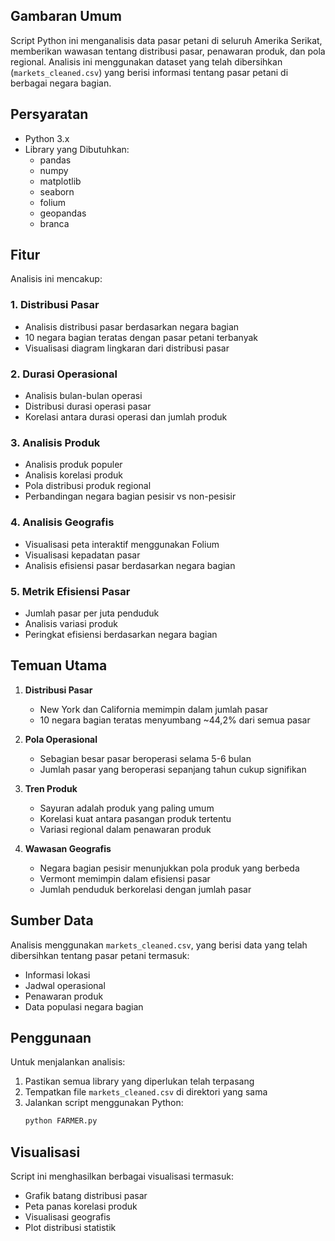 

## Gambaran Umum
Script Python ini menganalisis data pasar petani di seluruh Amerika Serikat, memberikan wawasan tentang distribusi pasar, penawaran produk, dan pola regional. Analisis ini menggunakan dataset yang telah dibersihkan (`markets_cleaned.csv`) yang berisi informasi tentang pasar petani di berbagai negara bagian.

## Persyaratan
- Python 3.x
- Library yang Dibutuhkan:
  - pandas
  - numpy
  - matplotlib
  - seaborn
  - folium
  - geopandas
  - branca

## Fitur
Analisis ini mencakup:

### 1. Distribusi Pasar
- Analisis distribusi pasar berdasarkan negara bagian
- 10 negara bagian teratas dengan pasar petani terbanyak
- Visualisasi diagram lingkaran dari distribusi pasar

### 2. Durasi Operasional
- Analisis bulan-bulan operasi
- Distribusi durasi operasi pasar
- Korelasi antara durasi operasi dan jumlah produk

### 3. Analisis Produk
- Analisis produk populer
- Analisis korelasi produk
- Pola distribusi produk regional
- Perbandingan negara bagian pesisir vs non-pesisir

### 4. Analisis Geografis
- Visualisasi peta interaktif menggunakan Folium
- Visualisasi kepadatan pasar
- Analisis efisiensi pasar berdasarkan negara bagian

### 5. Metrik Efisiensi Pasar
- Jumlah pasar per juta penduduk
- Analisis variasi produk
- Peringkat efisiensi berdasarkan negara bagian

## Temuan Utama

1. **Distribusi Pasar**
   - New York dan California memimpin dalam jumlah pasar
   - 10 negara bagian teratas menyumbang ~44,2% dari semua pasar

2. **Pola Operasional**
   - Sebagian besar pasar beroperasi selama 5-6 bulan
   - Jumlah pasar yang beroperasi sepanjang tahun cukup signifikan

3. **Tren Produk**
   - Sayuran adalah produk yang paling umum
   - Korelasi kuat antara pasangan produk tertentu
   - Variasi regional dalam penawaran produk

4. **Wawasan Geografis**
   - Negara bagian pesisir menunjukkan pola produk yang berbeda
   - Vermont memimpin dalam efisiensi pasar
   - Jumlah penduduk berkorelasi dengan jumlah pasar

## Sumber Data
Analisis menggunakan `markets_cleaned.csv`, yang berisi data yang telah dibersihkan tentang pasar petani termasuk:
- Informasi lokasi
- Jadwal operasional
- Penawaran produk
- Data populasi negara bagian

## Penggunaan
Untuk menjalankan analisis:
1. Pastikan semua library yang diperlukan telah terpasang
2. Tempatkan file `markets_cleaned.csv` di direktori yang sama
3. Jalankan script menggunakan Python:
   ```bash
   python FARMER.py
   ```

## Visualisasi
Script ini menghasilkan berbagai visualisasi termasuk:
- Grafik batang distribusi pasar
- Peta panas korelasi produk
- Visualisasi geografis
- Plot distribusi statistik
